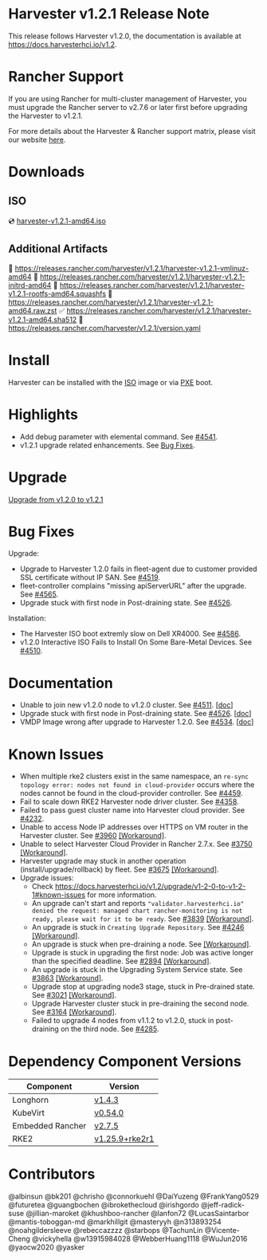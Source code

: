 # Harvester v1.2.1 Release Note

This release follows Harvester v1.2.0, the documentation is available at https://docs.harvesterhci.io/v1.2.

# Rancher Support

If you are using Rancher for multi-cluster management of Harvester, you must upgrade the Rancher server to v2.7.6 or later first before upgrading the Harvester to v1.2.1.

For more details about the Harvester & Rancher support matrix, please visit our website [here](https://www.suse.com/suse-harvester/support-matrix/all-supported-versions).

# Downloads

## ISO

:cd: [harvester-v1.2.1-amd64.iso](https://releases.rancher.com/harvester/v1.2.1/harvester-v1.2.1-amd64.iso)

## Additional Artifacts

:file_folder: https://releases.rancher.com/harvester/v1.2.1/harvester-v1.2.1-vmlinuz-amd64
:file_folder: https://releases.rancher.com/harvester/v1.2.1/harvester-v1.2.1-initrd-amd64
:file_folder: https://releases.rancher.com/harvester/v1.2.1/harvester-v1.2.1-rootfs-amd64.squashfs
:file_folder: https://releases.rancher.com/harvester/v1.2.1/harvester-v1.2.1-amd64.raw.zst
:white_check_mark: https://releases.rancher.com/harvester/v1.2.1/harvester-v1.2.1-amd64.sha512
:memo: https://releases.rancher.com/harvester/v1.2.1/version.yaml

# Install

Harvester can be installed with the [ISO](https://docs.harvesterhci.io/v1.2/install/iso-install/) image or via [PXE](https://docs.harvesterhci.io/v1.2/install/pxe-boot-install/) boot.

# Highlights

- Add debug parameter with elemental command. See [#4541](https://github.com/harvester/harvester/issues/4541).
- v1.2.1 upgrade related enhancements. See [Bug Fixes](#bug-fixes).

# Upgrade

[Upgrade from v1.2.0 to v1.2.1](https://docs.harvesterhci.io/v1.2/upgrade/index)

# Bug Fixes

Upgrade:
  - Upgrade to Harvester 1.2.0 fails in fleet-agent due to customer provided SSL certificate without IP SAN. See [#4519](https://github.com/harvester/harvester/issues/4519).
  - fleet-controller complains "missing apiServerURL" after the upgrade. See [#4565](https://github.com/harvester/harvester/issues/4565).
  - Upgrade stuck with first node in Post-draining state. See [#4526](https://github.com/harvester/harvester/issues/4526).

Installation:
  - The Harvester ISO boot extremly slow on Dell XR4000. See [#4586](https://github.com/harvester/harvester/issues/4586).
  - v1.2.0 Interactive ISO Fails to Install On Some Bare-Metal Devices. See [#4510](https://github.com/harvester/harvester/issues/4510).

# Documentation

- Unable to join new v1.2.0 node to v1.2.0 cluster. See [#4511](https://github.com/harvester/harvester/issues/4511). [[doc](https://docs.harvesterhci.io/v1.2/install/index#fail-to-join-nodes-using-fqdn-to-a-cluster-which-has-custom-ssl-certificate-configured)]
- Upgrade stuck with first node in Post-draining state. See [#4526](https://github.com/harvester/harvester/issues/4526). [[doc](https://docs.harvesterhci.io/v1.2/upgrade/v1-1-2-to-v1-2-0#9-an-upgrade-is-stuck-in-the-post-draining-state)]
- VMDP Image wrong after upgrade to Harvester 1.2.0. See [#4534](https://github.com/harvester/harvester/issues/4534). [[doc](https://docs.harvesterhci.io/v1.2/upgrade/v1-1-2-to-v1-2-0#8-the-registrysusecomharvester-betavmdplatest-image-is-not-available-in-air-gapped-environment)]

# Known Issues

- When multiple rke2 clusters exist in the same namespace, an `re-sync topology error: nodes not found in cloud-provider` occurs where the nodes cannot be found in the cloud-provider controller. See [#4459](https://github.com/harvester/harvester/issues/4459).
- Fail to scale down RKE2 Harvester node driver cluster. See [#4358](https://github.com/harvester/harvester/issues/4358).
- Failed to pass guest cluster name into Harvester cloud provider. See [#4232](https://github.com/harvester/harvester/issues/4232).
- Unable to access Node IP addresses over HTTPS on VM router in the Harvester cluster. See [#3960](https://github.com/harvester/harvester/issues/3960) [[Workaround]](https://github.com/harvester/harvester/issues/3960#issuecomment-1560720590).
- Unable to select Harvester Cloud Provider in Rancher 2.7.x. See [#3750](https://github.com/harvester/harvester/issues/3750) [[Workaround]](https://github.com/harvester/harvester/issues/3750#issuecomment-1498757266).
- Harvester upgrade may stuck in another operation (install/upgrade/rollback) by fleet. See [#3675](https://github.com/harvester/harvester/issues/3675) [[Workaround]](https://github.com/harvester/harvester/issues/3675#issuecomment-1533211282).
- Upgrade issues: 
    - Check https://docs.harvesterhci.io/v1.2/upgrade/v1-2-0-to-v1-2-1#known-issues for more information.
    - An upgrade can't start and reports `"validator.harvesterhci.io" denied the request: managed chart rancher-monitoring is not ready, please wait for it to be ready`. See [#3839](https://github.com/harvester/harvester/issues/3839) [[Workaround]](https://github.com/harvester/harvester/issues/3839#issuecomment-1534438192).
    - An upgrade is stuck in `Creating Upgrade Repository`. See [#4246](https://github.com/harvester/harvester/issues/4246) [[Workaround]](https://github.com/harvester/harvester/issues/4246#issuecomment-1695107656).
    - An upgrade is stuck when pre-draining a node. See [[Workaround]](https://docs.harvesterhci.io/v1.2/upgrade/v1-1-2-to-v1-2-0#3-an-upgrade-is-stuck-when-pre-draining-a-node).
    - Upgrade is stuck in upgrading the first node: Job was active longer than the specified deadline. See [#2894](https://github.com/harvester/harvester/issues/2894) [[Workaround]](https://github.com/harvester/harvester/issues/2894#issuecomment-1274069690).
    - An upgrade is stuck in the Upgrading System Service state. See [#3863](https://github.com/harvester/harvester/issues/3863) [[Workaround]](https://github.com/harvester/harvester/issues/3863#issuecomment-1539681311).
    - Upgrade stop at upgrading node3 stage, stuck in Pre-drained state. See [#3021](https://github.com/harvester/harvester/issues/3021) [[Workaround]](https://github.com/harvester/harvester/issues/3021#issuecomment-1288747614).
    - Upgrade Harvester cluster stuck in pre-draining the second node. See [#3164](https://github.com/harvester/harvester/issues/3164) [[Workaround]](https://github.com/harvester/harvester/issues/3164#issuecomment-1318806616).
    - Failed to upgrade 4 nodes from v1.1.2 to v1.2.0, stuck in post-draining on the third node. See [#4285](https://github.com/harvester/harvester/issues/4285).


# Dependency Component Versions

| Component        | Version                                                                         |
|------------------|---------------------------------------------------------------------------------|
| Longhorn         | [v1.4.3](https://github.com/longhorn/longhorn/releases/tag/v1.4.3)              |
| KubeVirt         | [v0.54.0](https://github.com/kubevirt/kubevirt/releases/tag/v0.54.0)            |
| Embedded Rancher | [v2.7.5](https://github.com/rancher/rancher/releases/tag/v2.6.10)               |
| RKE2             | [v1.25.9+rke2r1](https://github.com/rancher/rke2/releases/tag/v1.25.9%2Brke2r1) |

# Contributors

@albinsun
@bk201
@chrisho
@connorkuehl
@DaiYuzeng
@FrankYang0529
@futuretea
@guangbochen
@ibrokethecloud
@irishgordo
@jeff-radick-suse
@jillian-maroket
@khushboo-rancher
@lanfon72
@LucasSaintarbor
@mantis-toboggan-md
@markhillgit
@masteryyh
@n313893254 
@noahgildersleeve
@rebeccazzzz
@starbops
@TachunLin
@Vicente-Cheng
@vickyhella
@w13915984028
@WebberHuang1118
@WuJun2016
@yaocw2020
@yasker
